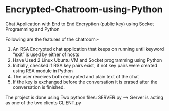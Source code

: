 # Encrypted-Chatroom-using-Python
Chat Application with End to End Encryption (public key) using Socket Programming and Python

Following are the features of the chatroom:-
1. An RSA Encrypted chat application that keeps on running until keyword “exit” is used by either of hosts 
2. Have Used 2 Linux Ubuntu VM and Socket programming using Python
3. Initially, checked if RSA key pairs exist, if not key pairs were created using RSA module in Python
4. The user receives both encrypted and plain text of the chat
5.  If the key is exchanged before the conversation it is erased after the conversation is finished.

The project is done using Two python files:
SERVER.py     --> Server is acting as one of the two clients
CLIENT.py
